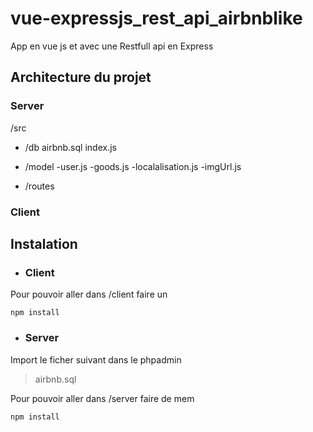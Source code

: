 # vue-expressjs_rest_api_airbnblike

App en vue js et avec une Restfull api en Express

## Architecture du projet 
### Server
/src

 - /db
		 airbnb.sql 
		 index.js
		 
 - /model
		-user.js
		-goods.js
		-localalisation.js
		-imgUrl.js
 
 - /routes

### Client

## Instalation

 - ### Client

Pour pouvoir aller dans /client faire un

	npm install

 - ### Server
Import le ficher suivant dans le phpadmin
> airbnb.sql 

Pour pouvoir aller dans /server faire de mem

	npm install

  

<!--stackedit_data:
eyJoaXN0b3J5IjpbLTgzNjc1MTU4Nyw5MTA1Mjc5NTgsLTYwNz
kzMDM0MiwtMTk3ODY1MjI0NywtMzMyNDU1MzYzXX0=
-->